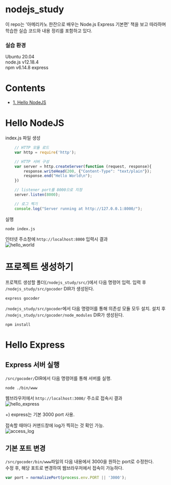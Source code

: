 # nodejs_study
이 repo는 '아메리카노 한잔으로 배우는 Node.js Express 기본편' 책을 보고 따라하며 학습한 실습 코드와 내용 정리를 포함하고 있다.  

### 실습 환경
Ubuntu 20.04  
node.js v12.18.4  
npm v6.14.8
express

# Contents

<!--ts-->

- [1. Hello NodeJS](#hello-nodejs)

<!--te-->

# Hello NodeJS

index.js 파일 생성  
```javascript
    // HTTP 모듈 로드
    var http = require('http');

    // HTTP 서버 구성
    var server = http.createServer(function (request, response){
        response.writeHead(200, {"Content-Type": "text/plain"});
        response.end("Hello World\n");
    }) 

    // listener port를 8000으로 지정
    server.listen(8000);

    // 로그 찍기
    console.log("Server running at http://127.0.0.1:8000/");
```

실행
```shell
node index.js
```

인터넷 주소창에 `http://localhost:8000` 입력시 결과  
![hello_world](https://user-images.githubusercontent.com/59961690/94358469-27795400-00dc-11eb-865a-3fd23b5184bc.png)  


# 프로젝트 생성하기
프로젝트 생성할 폴더(`/nodejs_study/src/`)에서 다음 명령어 입력. 입력 후 `/nodejs_study/src/gocoder` DIR가 생성된다.
```shell
express gocoder
```

`/nodejs_study/src/gocoder`에서 다음 명령어를 통해 의존성 모듈 모두 설치. 설치 후 `/nodejs_study/src/gocoder/node_modules` DIR가 생성된다.
```shell
npm install
```

# Hello Express
## Express 서버 실행
`/src/gocoder/`DIR에서 다음 명령어를 통해 서버를 실행.  
```shell
node ./bin/www
```

웹브라우저에서 `http://localhost:3000/` 주소로 접속시 결과  
![hello_express](https://user-images.githubusercontent.com/59961690/94359036-af149200-00df-11eb-86aa-6f1ee66b8eba.png)  

+) express는 기본 3000 port 사용.   

접속할 때마다 커맨드창에 log가 찍히는 것 확인 가능.  
![access_log](https://user-images.githubusercontent.com/59961690/94359089-f733b480-00df-11eb-83ad-939b843877c8.png)  


## 기본 포트 변경
`/src/gocoder/bin/www`파일의 다음 내용에서 3000을 원하는 port로 수정한다.  
수정 후, 해당 포트로 변경하여 웹브라우저에서 접속이 가능하다.  
```javascript
var port = normalizePort(process.env.PORT || '3000');
```

